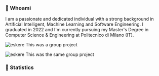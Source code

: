 ### 👤 Whoami
I am a passionate and dedicated individual with a strong background in Artificial Intelligent, Machine Learning and Software Engineering. I graduated in 2022 and I'm currently pursuing my Master's Degree in Computer Science & Engineering at Politecnico di Milano (IT).

![eskere](https://github-readme-stats.vercel.app/api/pin/?username=lorenzo-morelli&repo=Eriantys&theme=dark)
This was a group project


![eskere](https://github-readme-stats.vercel.app/api/pin/?username=lorenzo-morelli&repo=Eriantys&theme=dark)
This was the same group project

### 🔢 Statistics
<!--![Lorenzo Morelli's GitHub Stats](https://github-readme-stats.vercel.app/api?username=lorenzo-morelli&show_icons=true&theme=dark)
![Lorenzo Morelli's Top Languages](https://github-readme-stats.vercel.app/api/top-langs/?username=lorenzo-morelli&layout=donut&theme=dark)
